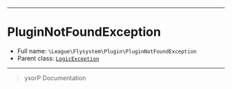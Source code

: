 ***

# PluginNotFoundException





* Full name: `\League\Flysystem\Plugin\PluginNotFoundException`
* Parent class: [`LogicException`](../../../LogicException.md)






***
> yxorP Documentation
